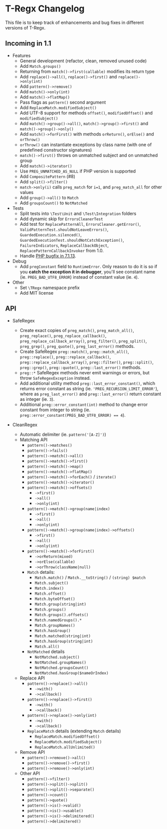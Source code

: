 T-Regx Changelog
================

This file is to keep track of enhancements and bug fixes in different versions of T-Regx.

Incoming in 1.1
---------------

* Features
    * General development (refactor, clean, removed unused code)
    * Add `Match.groups()`
    * Returning from `match()->first(callable)` modifies its return type
    * Add `replace()->all()`, `replace()->first()` and `replace()->only(int)`
    * Add `pattern()->remove()`
    * Add `match()->only(int)`
    * Add `match()->flatMap()`
    * Pass flags as `pattern()` second argument
    * Add `ReplaceMatch.modifiedSubject()`
    * Add UTF-8 support for methods `offset()`, `modifiedOffset()` and `modifiedSubject()`
    * Add `match()->group()->all()`, `match()->group()->first()` and `match()->group()->only()`
    * Add `match()->forFirst()` with methods `orReturn()`, `orElse()` and `orThrow()`
    * `orThrow()` can instantiate exceptions by class name (with one of predefined constructor signatures)
    * `match()->first()` throws on unmatched subject and on unmatched group
    * Add `match()->iterator()`
    * Use `PREG_UNMATCHED_AS_NULL` if PHP version is supported
    * Add `CompositePattern` (#8)
    * Add `split()->filter()`
    * `match->only(i)` calls `preg_match` for `i=1`, and `preg_match_all` for other values
    * Add `group()->all()` to `Match`
    * Add `groupsCount()` to `NotMatched`
* Tests
    * Split tests into `\Test\Unit` and `\Test\Integration` folders 
    * Add dynamic skip for `ErrorsCleanerTest`
    * Add test for `ReplacePatternAll`, `ErrorsCleaner.getError()`, `ValidPatternTest.shouldNotLeaveErrors()`,
 `GuardedExecution.silenced()`, `GuardedExecutionTest.shouldNotCatchException()`, `FailureIndicators`,
      `ReplaceCallbackObject`, `ReplacePatternCallbackInvoker` from 1.0.
    * Handle [PHP bugfix in 7.1.13](https://bugs.php.net/bug.php?id=74183).
* Debug
    * Add `pregConstant` field to `RuntimeError`. Only reason to do it is so if you **catch the exception it 
    in debugger**, you'll see constant name (ie. `PREG_BAD_UTF8_ERROR`) instead of constant value (ie. `4`).
* Other
    * Set `\TRegx` namespace prefix
    * Add MIT license

API
---------------

* SafeRegex
    * Create exact copies of `preg_match()`, `preg_match_all()`, `preg_replace()`, `preg_replace_callback()`, 
      `preg_replace_callback_array()`, `preg_filter()`, `preg_split()`, `preg_grep()`, `preg_quote()`,
      `preg_last_error()` methods.
    * Create SafeRegex `preg::match()`, `preg::match_all()`, `preg::replace()`, `preg::replace_callback()`, 
      `preg::replace_callback_array()`, `preg::filter()`, `preg::split()`, `preg::grep()`, `preg::quote()`,
      `preg::last_error()` methods.
    * `preg::*` SafeRegex methods never emit warnings or errors, but throw `SafeRegexException` instead.
    * Add additional utility method `preg::last_error_constant()`, which returns error constant as string
      (ie. `'PREG_RECURSION_LIMIT_ERROR'`), where as `preg_last_error()` and `preg::last_error()` return constant
      as integer (ie. `3`).
    * Additional `preg::error_constant(int)` method to change error constant from integer to string
      (ie. `preg::error_constant(PREG_BAD_UTF8_ERROR) == 4`).

* CleanRegex
    * Automatic delimiter (ie. `pattern('[A-Z]')`)
    * Matching API
        * `pattern()->matches()`
        * `pattern()->fails()`
        * `pattern()->match()->all()`
        * `pattern()->match()->first()`
        * `pattern()->match()->map()`
        * `pattern()->match()->flatMap()`
        * `pattern()->match()->forEach()` / `iterate()`
        * `pattern()->match()->iterator()`
        * `pattern()->match()->offsets()`
            * `->first()`
            * `->all()`
            * `->only(int)`
        * `pattern()->match()->group(name|index)`
            * `->first()`
            * `->all()`
            * `->only(int)`
        * `pattern()->match()->group(name|index)->offsets()`
            * `->first()`
            * `->all()`
            * `->only(int)`
        * `pattern()->match()->forFirst()`
            * `->orReturn(mixed)`
            * `->orElse(callable)`
            * `->orThrow(className|null)`
        * `Match` details:
            * `Match.match()` / `Match.__toString()` / `(string) $match`
            * `Match.subject()`
            * `Match.index()`
            * `Match.offset()`
            * `Match.byteOffset()`
            * `Match.group(string|int)`
            * `Match.groups()`
            * `Match.groups().offsets()`
            * `Match.namedGroups().*`
            * `Match.groupNames()`
            * `Match.hasGroup()`
            * `Match.matched(string|int)`
            * `Match.hasGroup(string|int)`
            * `Match.all()`
        * `NotMatched` details
            * `NotMatched.subject()`
            * `NotMatched.groupNames()`
            * `NotMatched.groupsCount()`
            * `NotMatched.hasGroup($nameOrIndex)`
    * Replace API
        * `pattern()->replace()->all()`
            * `->with()`
            * `->callback()`
        * `pattern()->replace()->first()`
            * `->with()`
            * `->callback()`
        * `pattern()->replace()->only(int)`
            * `->with()`
            * `->callback()`
        * `ReplaceMatch` details (extending `Match` details)
            * `ReplaceMatch.modifiedOffset()`
            * `ReplaceMatch.modifiedSubject()`
            * `ReplaceMatch.allUnlimited()`
    * Remove API
        * `pattern()->remove()->all()`
        * `pattern()->remove()->first()`
        * `pattern()->remove()->only(int)`
    * Other API
        * `pattern()->filter()`
        * `pattern()->split()->split()`
        * `pattern()->split()->separate()`
        * `pattern()->count()`
        * `pattern()->quote()`
        * `pattern()->is()->valid()`
        * `pattern()->is()->usable()`
        * `pattern()->is()->delimitered()`
        * `pattern()->delimitered()`
